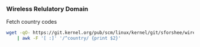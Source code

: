 ### Wireless Relulatory Domain
Fetch country codes
```sh
wget -qO- https://git.kernel.org/pub/scm/linux/kernel/git/sforshee/wireless-regdb.git/plain/db.txt \
    | awk -F '[ :]' '/^country/ {print $2}'
```
